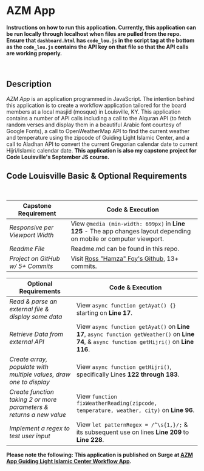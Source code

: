 # AZM App

**Instructions on how to run this application. Currently, this application can be run locally through localhost when files are pulled from the repo. Ensure that `dashboard.html` has `code_lou.js` in the script tag at the bottom as the `code_lou.js` contains the API key on that file so that the API calls are working properly.**
  
<br>

## Description

*AZM App* is an application programmed in JavaScript. The intention behind this application is to create a workflow application tailored for the board members at a local masjid (mosque) in Louisville, KY.
This application contains a number of API calls including a call to the Alquran API (to fetch random verses and display them in a beautiful Arabic font courtesy of Google Fonts), a call to OpenWeatherMap API
to find the current weather and temperature using the zipcode of Guiding Light Islamic Center, and a call to Aladhan API to convert the current Gregorian calendar date to current Hijri/Islamic calendar date.
**This application is also my capstone project for Code Louisville's September JS course.**

## Code Louisville Basic & Optional Requirements

<br>

| **Capstone Requirement**            | **Code & Execution**                                                                                                                                |
|---------------------------------|-------------------------------------------------------------------------------------------------------------------------------------------------|
| *Responsive per Viewport Width*   | View `@media (min-width: 699px)` in **Line 125** - The app changes layout depending on mobile or computer viewport.                   |
| *Readme File*                     | Readme.md can be found in this repo.                                                                          |
| *Project on GitHub w/ 5+ Commits* | Visit [Ross "Hamza" Foy's Github](https://github.com/hamzafoy/azm_glic_app), 13+ commits.                                                                                      |

| **Optional Requirements** | **Code & Execution**                                                             |
|---------------------------------|-------------------------------------------------------------------------------------------------------------------------------------------------|
| *Read & parse an external file & display some data*          | View `async function getAyat() {}` starting on **Line 17**.           |
| *Retrieve Data from external API*     | View `async function getAyat()` on **Line 17**, `async function getWeather()` on **Line 74**, & `async function getHijri()` on **Line 116**.      |
| *Create array, populate with multiple values, draw one to display*       | View `async function getHijri()`, specifically Lines **122 through 183**.  |
| *Create function taking 2 or more parameters & returns a new value*   | View `function fixWeatherReading(zipcode, temperature, weather, city)` on **Line 96**.   |
| *Implement a regex to test user input*   | View `let patternRegex = /^\s{1,}/;` & its subsequent use on lines **Line 209** to **Line 228**.   |

**Please note the following: This application is published on Surge at [AZM App Guiding Light Islamic Center Workflow App](http://azm-app.surge.sh/).**
